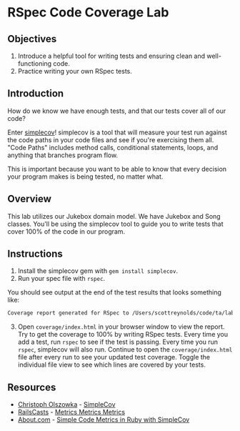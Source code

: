 # RSpec Code Coverage Lab

## Objectives

1. Introduce a helpful tool for writing tests and ensuring clean and well-functioning code. 
2. Practice writing your own RSpec tests. 

## Introduction

How do we know we have enough tests, and that our tests cover all of our code?

Enter [simplecov](https://github.com/colszowka/simplecov)! simplecov is a tool that will measure your test run against the code paths in your code files and see if you're exercising them all. "Code Paths" includes method calls, conditional statements, loops, and anything that branches program flow.

This is important because you want to be able to know that every decision your program makes is being tested, no matter what.

## Overview

This lab utilizes our Jukebox domain model. We have Jukebox and Song classes. You'll be using the simplecov tool to guide you to write tests that cover 100% of the code in our program.

## Instructions

1. Install the simplecov gem with `gem install simplecov`.
2. Run your spec file with `rspec`.

You should see output at the end of the test results that looks something like:

```bash
Coverage report generated for RSpec to /Users/scottreynolds/code/ta/labs/simplecov/coverage. 14 / 33 LOC (42.42%) covered.
```

3. Open `coverage/index.html` in your browser window to view the report. Try to get the coverage to 100% by writing RSpec tests. Every time you add a test, run `rspec` to see if the test is passing. Every time you run `rspec`, simplecov will also run. Continue to open the `coverage/index.html` file after every run to see your updated test coverage. Toggle the individual file view to see which lines are covered by your tests. 

## Resources
* [Christoph Olszowka](https://github.com/colszowka/) - [SimpleCov](https://github.com/colszowka/simplecov)
* [RailsCasts](http://railscasts.com/) - [Metrics Metrics Metrics](http://railscasts.com/episodes/252-metrics-metrics-metrics)
* [About.com](http://ruby.about.com/) - [Simple Code Metrics in Ruby with SimpleCov](http://ruby.about.com/od/simplecov/ss/Simple-Code-Metrics-In-Ruby-With-Simplecov.htm)
